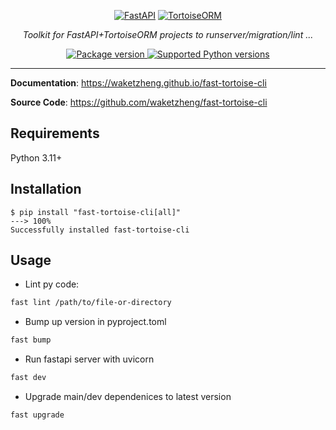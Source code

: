 <p align="center">
  <a href="https://fastapi.tiangolo.com"><img src="https://fastapi.tiangolo.com/img/logo-margin/logo-teal.png" alt="FastAPI"></a>
  <a href="https://tortoise.github.io"><img src="https://avatars.githubusercontent.com/u/42678965" alt="TortoiseORM"></a>
</p>
<p align="center">
    <em>Toolkit for FastAPI+TortoiseORM projects to runserver/migration/lint ...</em>
</p>
<p align="center">
<a href="https://pypi.org/project/fast-tortoise-cli" target="_blank">
    <img src="https://img.shields.io/pypi/v/fast-tortoise-cli?color=%2334D058&label=pypi%20package" alt="Package version">
</a>
<a href="https://pypi.org/project/fast-tortoise-cli" target="_blank">
    <img src="https://img.shields.io/pypi/pyversions/fast-tortoise-cli.svg?color=%2334D058" alt="Supported Python versions">
</a>
</p>

---

**Documentation**: <a href="https://waketzheng.github.io/fast-tortoise-cli" target="_blank">https://waketzheng.github.io/fast-tortoise-cli</a>

**Source Code**: <a href="https://github.com/waketzheng/fast-tortoise-cli" target="_blank">https://github.com/waketzheng/fast-tortoise-cli</a>

## Requirements

Python 3.11+

## Installation

<div class="termy">

```console
$ pip install "fast-tortoise-cli[all]"
---> 100%
Successfully installed fast-tortoise-cli
```

## Usage

- Lint py code:
```bash
fast lint /path/to/file-or-directory
```
- Bump up version in pyproject.toml
```bash
fast bump
```
- Run fastapi server with uvicorn
```bash
fast dev
```
- Upgrade main/dev dependenices to latest version
```bash
fast upgrade
```

